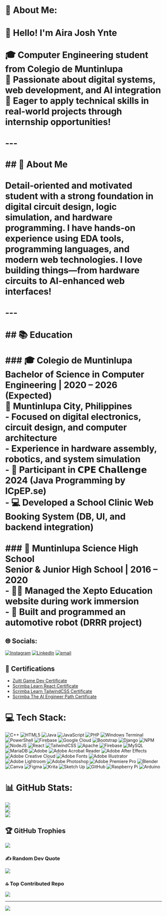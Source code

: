 # 💫 About Me:
# 👋 Hello! I'm **Aira Josh Ynte**<br><br>🎓 **Computer Engineering** student from **Colegio de Muntinlupa**  <br>🔧 Passionate about **digital systems**, **web development**, and **AI integration**  <br>🚀 Eager to apply technical skills in real-world projects through internship opportunities!<br><br>---<br><br>## 🧠 About Me<br><br>Detail-oriented and motivated student with a strong foundation in **digital circuit design**, **logic simulation**, and **hardware programming**. I have hands-on experience using EDA tools, programming languages, and modern web technologies. I love building things—from hardware circuits to AI-enhanced web interfaces!<br><br>---<br><br>## 📚 Education<br><br>### 🎓 Colegio de Muntinlupa  <br>**Bachelor of Science in Computer Engineering** | 2020 – 2026 (Expected)  <br>📍 Muntinlupa City, Philippines  <br>- Focused on digital electronics, circuit design, and computer architecture  <br>- Experience in hardware assembly, robotics, and system simulation  <br>- 🏅 Participant in **𝗖𝗣𝗘 𝗖𝗵𝗮𝗹𝗹𝗲𝗻𝗴𝗲 2024** (Java Programming by ICpEP.se)  <br>- 💻 Developed a **School Clinic Web Booking System** (DB, UI, and backend integration)<br><br>### 🏫 Muntinlupa Science High School  <br>**Senior & Junior High School** | 2016 – 2020  <br>- 👨‍💻 Managed the **Xepto Education** website during work immersion  <br>- 🤖 Built and programmed an **automotive robot (DRRR project)**<br>


## 🌐 Socials:
[![Instagram](https://img.shields.io/badge/Instagram-%23E4405F.svg?logo=Instagram&logoColor=white)](https://instagram.com/Aera0908) [![LinkedIn](https://img.shields.io/badge/LinkedIn-%230077B5.svg?logo=linkedin&logoColor=white)](https://linkedin.com/in/aira-josh-ynte-755353322) [![email](https://img.shields.io/badge/Email-D14836?logo=gmail&logoColor=white)](mailto:ynte.airajosh.c.108@cdm.edu.ph) 

## 📜 Certifications

- [Zuitt Game Dev Certificate](https://github.com/Aera0908/certificates/raw/main/Aira%20Josh%20C.%20Ynte%20Basic%20Web%20Development%20Workshop%20(June%2015)%20-%20Certificate%20of%20Participation%20(1).pdf)
- [Scrimba Learn React Certificate](https://github.com/Aera0908/certificates/raw/main/Learn%20React%20Certificate.pdf)
- [Scrimba Learn TailwindCSS Certificate](https://github.com/Aera0908/certificates/raw/main/Learn%20Tailwind%20CSS.pdf)
- [Scrimba The AI Engineer Path Certificate](https://github.com/Aera0908/certificates/raw/main/The%20AI%20Engineer%20Path.pdf)

# 💻 Tech Stack:
![C++](https://img.shields.io/badge/c++-%2300599C.svg?style=for-the-badge&logo=c%2B%2B&logoColor=white) ![HTML5](https://img.shields.io/badge/html5-%23E34F26.svg?style=for-the-badge&logo=html5&logoColor=white) ![Java](https://img.shields.io/badge/java-%23ED8B00.svg?style=for-the-badge&logo=openjdk&logoColor=white) ![JavaScript](https://img.shields.io/badge/javascript-%23323330.svg?style=for-the-badge&logo=javascript&logoColor=%23F7DF1E) ![PHP](https://img.shields.io/badge/php-%23777BB4.svg?style=for-the-badge&logo=php&logoColor=white) ![Windows Terminal](https://img.shields.io/badge/Windows%20Terminal-%234D4D4D.svg?style=for-the-badge&logo=windows-terminal&logoColor=white) ![PowerShell](https://img.shields.io/badge/PowerShell-%235391FE.svg?style=for-the-badge&logo=powershell&logoColor=white) ![Firebase](https://img.shields.io/badge/firebase-%23039BE5.svg?style=for-the-badge&logo=firebase) ![Google Cloud](https://img.shields.io/badge/GoogleCloud-%234285F4.svg?style=for-the-badge&logo=google-cloud&logoColor=white) ![Bootstrap](https://img.shields.io/badge/bootstrap-%238511FA.svg?style=for-the-badge&logo=bootstrap&logoColor=white) ![Django](https://img.shields.io/badge/django-%23092E20.svg?style=for-the-badge&logo=django&logoColor=white) ![NPM](https://img.shields.io/badge/NPM-%23CB3837.svg?style=for-the-badge&logo=npm&logoColor=white) ![NodeJS](https://img.shields.io/badge/node.js-6DA55F?style=for-the-badge&logo=node.js&logoColor=white) ![React](https://img.shields.io/badge/react-%2320232a.svg?style=for-the-badge&logo=react&logoColor=%2361DAFB) ![TailwindCSS](https://img.shields.io/badge/tailwindcss-%2338B2AC.svg?style=for-the-badge&logo=tailwind-css&logoColor=white) ![Apache](https://img.shields.io/badge/apache-%23D42029.svg?style=for-the-badge&logo=apache&logoColor=white) ![Firebase](https://img.shields.io/badge/firebase-a08021?style=for-the-badge&logo=firebase&logoColor=ffcd34) ![MySQL](https://img.shields.io/badge/mysql-4479A1.svg?style=for-the-badge&logo=mysql&logoColor=white) ![MariaDB](https://img.shields.io/badge/MariaDB-003545?style=for-the-badge&logo=mariadb&logoColor=white) ![Adobe](https://img.shields.io/badge/adobe-%23FF0000.svg?style=for-the-badge&logo=adobe&logoColor=white) ![Adobe Acrobat Reader](https://img.shields.io/badge/Adobe%20Acrobat%20Reader-EC1C24.svg?style=for-the-badge&logo=Adobe%20Acrobat%20Reader&logoColor=white) ![Adobe After Effects](https://img.shields.io/badge/Adobe%20After%20Effects-9999FF.svg?style=for-the-badge&logo=Adobe%20After%20Effects&logoColor=white) ![Adobe Creative Cloud](https://img.shields.io/badge/Adobe%20Creative%20Cloud-DA1F26.svg?style=for-the-badge&logo=Adobe%20Creative%20Cloud&logoColor=white) ![Adobe Fonts](https://img.shields.io/badge/Adobe%20Fonts-000B1D.svg?style=for-the-badge&logo=Adobe%20Fonts&logoColor=white) ![Adobe Illustrator](https://img.shields.io/badge/adobe%20illustrator-%23FF9A00.svg?style=for-the-badge&logo=adobe%20illustrator&logoColor=white) ![Adobe Lightroom](https://img.shields.io/badge/Adobe%20Lightroom-31A8FF.svg?style=for-the-badge&logo=Adobe%20Lightroom&logoColor=white) ![Adobe Photoshop](https://img.shields.io/badge/adobe%20photoshop-%2331A8FF.svg?style=for-the-badge&logo=adobe%20photoshop&logoColor=white) ![Adobe Premiere Pro](https://img.shields.io/badge/Adobe%20Premiere%20Pro-9999FF.svg?style=for-the-badge&logo=Adobe%20Premiere%20Pro&logoColor=white) ![Blender](https://img.shields.io/badge/blender-%23F5792A.svg?style=for-the-badge&logo=blender&logoColor=white) ![Canva](https://img.shields.io/badge/Canva-%2300C4CC.svg?style=for-the-badge&logo=Canva&logoColor=white) ![Figma](https://img.shields.io/badge/figma-%23F24E1E.svg?style=for-the-badge&logo=figma&logoColor=white) ![Krita](https://img.shields.io/badge/Krita-203759?style=for-the-badge&logo=krita&logoColor=EEF37B) ![Sketch Up](https://img.shields.io/badge/SketchUp-005F9E?style=for-the-badge&logo=sketchup&logoColor=white) ![GitHub](https://img.shields.io/badge/github-%23121011.svg?style=for-the-badge&logo=github&logoColor=white) ![Raspberry Pi](https://img.shields.io/badge/-Raspberry_Pi-C51A4A?style=for-the-badge&logo=Raspberry-Pi) ![Arduino](https://img.shields.io/badge/-Arduino-00979D?style=for-the-badge&logo=Arduino&logoColor=white)
# 📊 GitHub Stats:
![](https://github-readme-stats.vercel.app/api?username=Aera0908&theme=omni&hide_border=false&include_all_commits=true&count_private=true)<br/>
![](https://nirzak-streak-stats.vercel.app/?user=Aera0908&theme=omni&hide_border=false)<br/>
![](https://github-readme-stats.vercel.app/api/top-langs/?username=Aera0908&theme=omni&hide_border=false&include_all_commits=true&count_private=true&layout=compact)

## 🏆 GitHub Trophies
![](https://github-profile-trophy.vercel.app/?username=Aera0908&theme=omni&no-frame=false&no-bg=false&margin-w=4)

### ✍️ Random Dev Quote
![](https://quotes-github-readme.vercel.app/api?type=horizontal&theme=tokyonight)

### 🔝 Top Contributed Repo
![](https://github-contributor-stats.vercel.app/api?username=Aera0908&limit=5&theme=dark&combine_all_yearly_contributions=true)

---
[![](https://visitcount.itsvg.in/api?id=Aera0908&icon=3&color=11)](https://visitcount.itsvg.in)

<!-- Proudly created with GPRM ( https://gprm.itsvg.in ) -->
